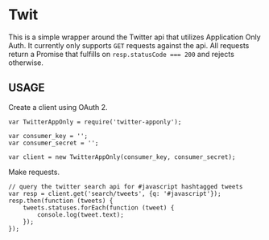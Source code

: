 Twit
================

This is a simple wrapper around the Twitter api that utilizes Application Only Auth. It
currently only supports `GET` requests against the api. All requests return a Promise that
fulfills on `resp.statusCode === 200` and rejects otherwise.

USAGE
-----

Create a client using OAuth 2.

```
var TwitterAppOnly = require('twitter-apponly');

var consumer_key = '';
var consumer_secret = '';

var client = new TwitterAppOnly(consumer_key, consumer_secret);
```

Make requests.

```
// query the twitter search api for #javascript hashtagged tweets
var resp = client.get('search/tweets', {q: '#javascript'});
resp.then(function (tweets) {
	tweets.statuses.forEach(function (tweet) {
		console.log(tweet.text);
	});
});
```